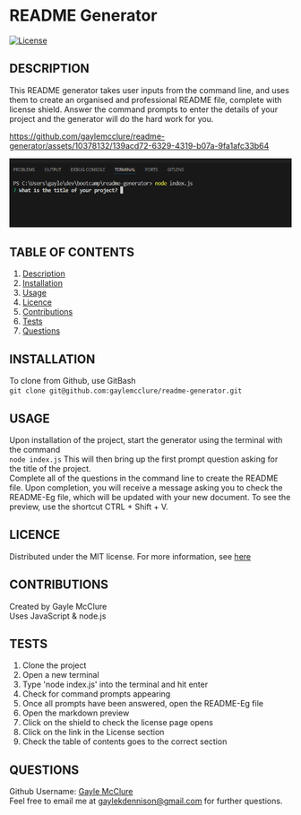 # README Generator

  [![License](https://img.shields.io/badge/License-MIT-blue.svg)](https://opensource.org/licenses/MIT)
  
  ## DESCRIPTION
This README generator takes user inputs from the command line, and uses them to create an organised and professional README file, complete with license shield. Answer the command prompts to enter the details of your project and the generator will do the hard work for you. 


https://github.com/gaylemcclure/readme-generator/assets/10378132/139acd72-6329-4319-b07a-9fa1afc33b64


![screenshot](/media/command.png)

  ## TABLE OF CONTENTS
  
  <ol>
  <li><a href="#description">Description</a></li>
  <li><a href="#installation">Installation</a></li>
  <li><a href="#usage">Usage</a></li>
  <li><a href="#licence">Licence</a> </li>
  <li><a href="#contributions">Contributions</a></li>
  <li><a href="#tests">Tests</a></li>
  <li><a href="#questions">Questions</a></li>
  </ol>
  
  ## INSTALLATION
To clone from Github, use GitBash   
```git clone git@github.com:gaylemcclure/readme-generator.git```
  
  ## USAGE
  Upon installation of the project, start the generator using the terminal with the command   
  ```node index.js```
  This will then bring up the first prompt question asking for the title of the project.   
  Complete all of the questions in the command line to create the README file. Upon completion, you will receive a message asking you to check the README-Eg file, which will be updated with your new document. 
  To see the preview, use the shortcut CTRL + Shift + V. 
  
  ## LICENCE
  Distributed under the MIT license. For more information, see <a href=https://opensource.org/licenses/MIT>here</a>
  
  ## CONTRIBUTIONS
  Created by Gayle McClure   
  Uses JavaScript & node.js
  
  ## TESTS
  1. Clone the project
  2. Open a new terminal
  3. Type 'node index.js' into the terminal and hit enter
  4. Check for command prompts appearing
  5. Once all prompts have been answered, open the README-Eg file
  6. Open the markdown preview
  7. Click on the shield to check the license page opens
  8. Click on the link in the License section
  9. Check the table of contents goes to the correct section
  
  ## QUESTIONS
  Github Username: <a href='https://github.com/gaylemcclure'>Gayle McClure</a>  
  Feel free to email me at gaylekdennison@gmail.com for further questions. 

